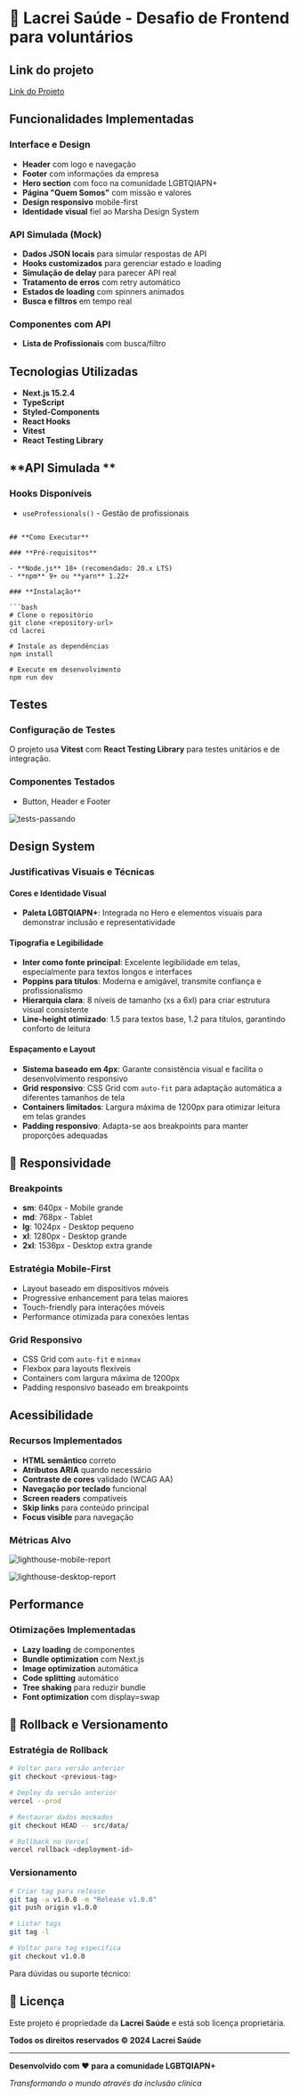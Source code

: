 # 🏥 Lacrei Saúde - Desafio de Frontend para voluntários

## **Link do projeto**

[Link do Projeto](https://patricia-tonella.github.io/lacrei/)

## **Funcionalidades Implementadas**

### **Interface e Design**

- **Header** com logo e navegação
- **Footer** com informações da empresa
- **Hero section** com foco na comunidade LGBTQIAPN+
- **Página "Quem Somos"** com missão e valores
- **Design responsivo** mobile-first
- **Identidade visual** fiel ao Marsha Design System

### **API Simulada (Mock)**

- **Dados JSON locais** para simular respostas de API
- **Hooks customizados** para gerenciar estado e loading
- **Simulação de delay** para parecer API real
- **Tratamento de erros** com retry automático
- **Estados de loading** com spinners animados
- **Busca e filtros** em tempo real

### **Componentes com API**

- **Lista de Profissionais** com busca/filtro

## **Tecnologias Utilizadas**

- **Next.js 15.2.4**
- **TypeScript**
- **Styled-Components**
- **React Hooks**
- **Vitest**
- **React Testing Library**

## **API Simulada **

### **Hooks Disponíveis**

- `useProfessionals()` - Gestão de profissionais

````

## **Como Executar**

### **Pré-requisitos**

- **Node.js** 18+ (recomendado: 20.x LTS)
- **npm** 9+ ou **yarn** 1.22+

### **Instalação**

```bash
# Clone o repositório
git clone <repository-url>
cd lacrei

# Instale as dependências
npm install

# Execute em desenvolvimento
npm run dev
````

## **Testes**

### **Configuração de Testes**

O projeto usa **Vitest** com **React Testing Library** para testes unitários e de integração.

### **Componentes Testados**

- Button, Header e Footer

![tests-passando](./public/tests.png)

## **Design System**

### **Justificativas Visuais e Técnicas**

#### **Cores e Identidade Visual**

- **Paleta LGBTQIAPN+**: Integrada no Hero e elementos visuais para demonstrar inclusão e representatividade

#### **Tipografia e Legibilidade**

- **Inter como fonte principal**: Excelente legibilidade em telas, especialmente para textos longos e interfaces
- **Poppins para títulos**: Moderna e amigável, transmite confiança e profissionalismo
- **Hierarquia clara**: 8 níveis de tamanho (xs a 6xl) para criar estrutura visual consistente
- **Line-height otimizado**: 1.5 para textos base, 1.2 para títulos, garantindo conforto de leitura

#### **Espaçamento e Layout**

- **Sistema baseado em 4px**: Garante consistência visual e facilita o desenvolvimento responsivo
- **Grid responsivo**: CSS Grid com `auto-fit` para adaptação automática a diferentes tamanhos de tela
- **Containers limitados**: Largura máxima de 1200px para otimizar leitura em telas grandes
- **Padding responsivo**: Adapta-se aos breakpoints para manter proporções adequadas

## 📱 **Responsividade**

### **Breakpoints**

- **sm**: 640px - Mobile grande
- **md**: 768px - Tablet
- **lg**: 1024px - Desktop pequeno
- **xl**: 1280px - Desktop grande
- **2xl**: 1536px - Desktop extra grande

### **Estratégia Mobile-First**

- Layout baseado em dispositivos móveis
- Progressive enhancement para telas maiores
- Touch-friendly para interações móveis
- Performance otimizada para conexões lentas

### **Grid Responsivo**

- CSS Grid com `auto-fit` e `minmax`
- Flexbox para layouts flexíveis
- Containers com largura máxima de 1200px
- Padding responsivo baseado em breakpoints

## **Acessibilidade**

### **Recursos Implementados**

- **HTML semântico** correto
- **Atributos ARIA** quando necessário
- **Contraste de cores** validado (WCAG AA)
- **Navegação por teclado** funcional
- **Screen readers** compatíveis
- **Skip links** para conteúdo principal
- **Focus visible** para navegação

### **Métricas Alvo**

![lighthouse-mobile-report](/public/lighthouse-mobile.png)

![lighthouse-desktop-report](/public/lighthouse-desktop.png)

## **Performance**

### **Otimizações Implementadas**

- **Lazy loading** de componentes
- **Bundle optimization** com Next.js
- **Image optimization** automática
- **Code splitting** automático
- **Tree shaking** para reduzir bundle
- **Font optimization** com display=swap

## 🔄 **Rollback e Versionamento**

### **Estratégia de Rollback**

```bash
# Voltar para versão anterior
git checkout <previous-tag>

# Deploy da versão anterior
vercel --prod

# Restaurar dados mockados
git checkout HEAD -- src/data/

# Rollback no Vercel
vercel rollback <deployment-id>
```

### **Versionamento**

```bash
# Criar tag para release
git tag -a v1.0.0 -m "Release v1.0.0"
git push origin v1.0.0

# Listar tags
git tag -l

# Voltar para tag específica
git checkout v1.0.0
```

Para dúvidas ou suporte técnico:

## 📄 **Licença**

Este projeto é propriedade da **Lacrei Saúde** e está sob licença proprietária.

**Todos os direitos reservados © 2024 Lacrei Saúde**

---

**Desenvolvido com ❤️ para a comunidade LGBTQIAPN+**

_Transformando o mundo através da inclusão clínica_
